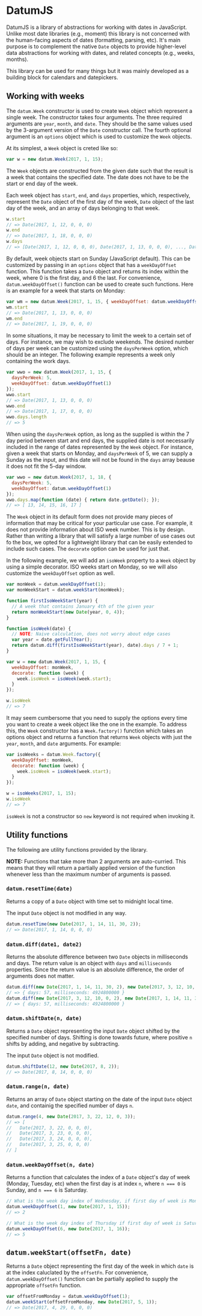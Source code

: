 # DatumJS

DatumJS is a library of abstractions for working with dates in JavaScript.
Unlike most date libraries (e.g., moment) this library is not concerned with the
human-facing aspects of dates (formatting, parsing, etc). It's main purpose is
to complement the native `Date` objects to provide higher-level data
abstractions for working with dates, and related concepts (e.g., weeks, months).

This library can be used for many things but it was mainly developed as a
building block for calendars and datepickers.

## Working with weeks

The `datum.Week` constructor is used to create `Week` object which represent a
single week. The constructor takes four arguments. The three required arguments
are `year`, `month`, and `date`. They should be the same values used by the
3-argument version of the `Date` constructor call. The fourth optional argument
is an `options` object which is used to customize the `Week` objects.

At its simplest, a `Week` object is creted like so:

```javascript
var w = new datum.Week(2017, 1, 15);
```

The `Week` objects are constructed from the given date such that the result is a
week that contains the specified date. The date does not have to be the start or
end day of the week.

Each week object has `start`, `end`, and `days` properties, which, respectively,
represent the `Date` object of the first day of the week, `Date` object of the
last day of the week, and an array of days belonging to that week.

```javascript
w.start
// => Date(2017, 1, 12, 0, 0, 0)
w.end
// => Date(2017, 1, 18, 0, 0, 0)
w.days
// => [Date(2017, 1, 12, 0, 0, 0), Date(2017, 1, 13, 0, 0, 0), ..., Date(2017, 1, 18, 0, 0, 0)]
```

By default, week objects start on Sunday (JavaScript default). This can be
customized by passing in an `options` object that has a `weekDayOffset`
function. This function takes a `Date` object and returns its index within the
week, where 0 is the first day, and 6 the last. For convenience,
`datum.weekDayOffset()` function can be used to create such functions. Here is
an example for a week that starts on Monday:

```javascript
var wm = new datum.Week(2017, 1, 15, { weekDayOffset: datum.weekDayOffset(1) });
wm.start
// => Date(2017, 1, 13, 0, 0, 0)
wm.end
// => Date(2017, 1, 19, 0, 0, 0)
```

In some situations, it may be necessary to limit the week to a certain set of
days. For instance, we may wish to exclude weekends. The desired number of days
per week can be customized using the `daysPerWeek` option, which should be an
integer. The following example represents a week only containing the work days.

```javascript
var wwo = new datum.Week(2017, 1, 15, {
  daysPerWeek: 5,
  weekDayOffset: datum.weekDayOffset(1)
});
wwo.start
// => Date(2017, 1, 13, 0, 0, 0)
wwo.end
// => Date(2017, 1, 17, 0, 0, 0)
wwo.days.length
// => 5
```

When using the `daysPerWeek` option, as long as the supplied is within the 7 day
period between start and end days, the supplied date is not necessarily included
in the range of dates represented by the `Week` object. For instance, given a
week that starts on Monday, and `daysPerWeek` of 5, we can supply a Sunday as
the input, and this date will not be found in the `days` array beause it does
not fit the 5-day window.

```javascript
var wwo = new datum.Week(2017, 1, 18, {
  daysPerWeek: 5,
  weekDayOffset: datum.weekDayOffset(1)
});
wwo.days.map(function (date) { return date.getDate(); });
// => [ 13, 14, 15, 16, 17 ]
```

The `Week` object in its default form does not provide many pieces of
information that may be critical for your particular use case. For example, it
does not provide information about ISO week number. This is by design. Rather
than writing a library that will satisfy a large number of use cases out fo the
box, we opted for a lightweight library that can be easily extended to include
such cases. The `decorate` option can be used for just that.

In the following example, we will add an `isoWeek` property to a `Week` object
by using a simple decorator. ISO weeks start on Monday, so we will also
customize the `weekDayOffset` option as well.

```javascript
var monWeek = datum.weekDayOffset(1);
var monWeekStart = datum.weekStart(monWeek);

function firstIsoWeekStart(year) {
  // A week that contains January 4th of the given year
  return monWeekStart(new Date(year, 0, 4));
}

function isoWeek(date) {
  // NOTE: Naive calculation, does not worry about edge cases
  var year = date.getFullYear();
  return datum.diff(firstIsoWeekStart(year), date).days / 7 + 1;
}

var w = new datum.Week(2017, 1, 15, {
  weekDayOffset: monWeek,
  decorate: function (week) {
    week.isoWeek = isoWeek(week.start);
  }
});

w.isoWeek
// => 7
```

It may seem cumbersome that you need to supply the options every time you want
to create a week object like the one in the example. To address this, the `Week`
constructor has a `Week.factory()` function which takes an options object and
returns a function that returns `Week` objects with just the `year`, `month`,
and `date` arguments. For example:

```javascript
var isoWeeks = datum.Week.factory({
  weekDayOffset: monWeek,
  decorate: function (week) {
    week.isoWeek = isoWeek(week.start);
  }
});

w = isoWeeks(2017, 1, 15);
w.isoWeek
// => 7
```

`isoWeek` is not a constructor so `new` keyword is not required when invoking
it.

## Utility functions

The following are utility functions provided by the library.

**NOTE:** Functions that take more than 2 arguments are auto-curried. This means
that they will return a partially applied version of the function whenever less
than the maximum number of arguments is passed.

### `datum.resetTime(date)`

Returns a copy of a `Date` object with time set to midnight local time.

The input `Date` object is not modified in any way.

```javascript
datum.resetTime(new Date(2017, 1, 14, 11, 30, 2));
// => Date(2017, 1, 14, 0, 0, 0)
```

### `datum.diff(date1, date2)`

Returns the absolute difference between two `Date` objects in milliseconds and
days. The return value is an object with `days` and `milliseconds` properties.
Since the return value is an absolute difference, the order of arguments does
not matter.

```javascript
datum.diff(new Date(2017, 1, 14, 11, 30, 2), new Date(2017, 3, 12, 10, 0, 2));
// => { days: 57, milliseconds: 4924800000 }
datum.diff(new Date(2017, 3, 12, 10, 0, 2), new Date(2017, 1, 14, 11, 30, 2));
// => { days: 57, milliseconds: 4924800000 }
```

### `datum.shiftDate(n, date)`

Returns a `Date` object representing the input `Date` object shifted by the
specified number of days. Shifting is done towards future, where positive `n`
shifts by adding, and negative by subtracting.

The input `Date` object is not modified.

```javascript
datum.shiftDate(12, new Date(2017, 8, 2));
// => Date(2017, 8, 14, 0, 0, 0)
```

### `datum.range(n, date)`

Returns an array of `Date` object starting on the date of the input `Date`
object `date`, and containig the specified number of days `n`.

```javascript
datum.range(4, new Date(2017, 3, 22, 12, 0, 3));
// => [
//   Date(2017, 3, 22, 0, 0, 0),
//   Date(2017, 3, 23, 0, 0, 0),
//   Date(2017, 3, 24, 0, 0, 0),
//   Date(2017, 3, 25, 0, 0, 0)
// ]
```

### `datum.weekDayOffset(n, date)`

Returns a function that calculates the index of a `Date` object's day of week
(Monday, Tuesday, etc) when the first day is at index `n`, where `n === 0` is
Sunday, and `n === 6` is Saturday.

```javascript
// What is the week day index of Wednesday, if first day of week is Monday?
datum.weekDayOffset(1, new Date(2017, 1, 15));
// => 2

// What is the week day index of Thursday if first day of week is Saturday?
datum.weekDayOffset(6, new Date(2017, 1, 16));
// => 5
```

## `datum.weekStart(offsetFn, date)`

Returns a `Date` object representing the first day of the week in which `date`
is at the index caluclated by the `offsetFn`. For convenience,
`datum.weekDayOffset()` function can be partially applied to supply the
appropriate `offsetFn` function.

```javascript
var offsetFromMonday = datum.weekDayOffset(1);
datum.weekStart(offsetFromMonday, new Date(2017, 5, 1));
// => Date(2017, 4, 29, 0, 0, 0)
```